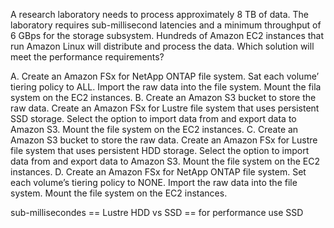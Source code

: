 A research laboratory needs to process approximately 8 TB of data. The laboratory requires sub-millisecond latencies and a minimum throughput of 6 GBps for the storage subsystem. Hundreds of Amazon EC2 instances that run Amazon Linux will distribute and process the data. Which solution will meet the performance requirements? 

A. Create an Amazon FSx for NetApp ONTAP file system. Sat each volume’ tiering policy to ALL. Import the raw data into the file system. Mount the fila system on the EC2 instances. 
B. Create an Amazon S3 bucket to store the raw data. Create an Amazon FSx for Lustre file system that uses persistent SSD storage. Select the option to import data from and export data to Amazon S3. Mount the file system on the EC2 instances. 
C. Create an Amazon S3 bucket to store the raw data. Create an Amazon FSx for Lustre file system that uses persistent HDD storage. Select the option to import data from and export data to Amazon S3. Mount the file system on the EC2 instances. 
D. Create an Amazon FSx for NetApp ONTAP file system. Set each volume’s tiering policy to NONE. Import the raw data into the file system. Mount the file system on the EC2 instances.

sub-millisecondes == Lustre
HDD vs SSD == for performance use SSD
